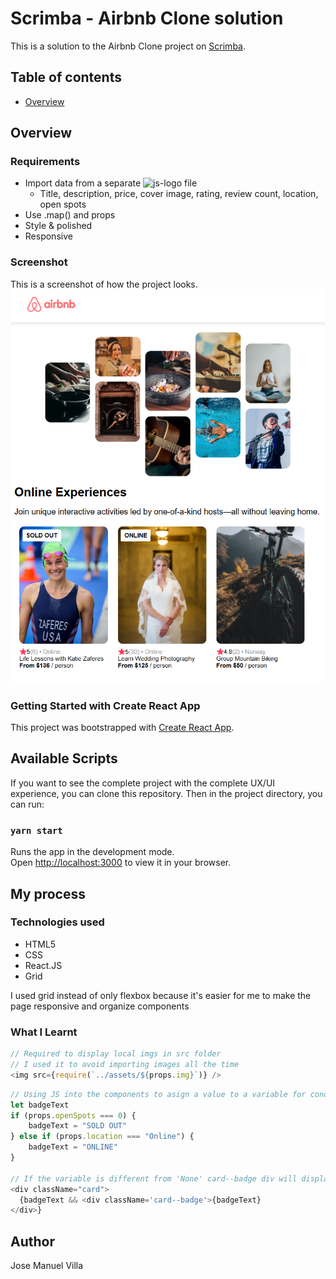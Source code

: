 # Scrimba - Airbnb Clone solution
This is a solution to the Airbnb Clone project on [Scrimba](https://v2.scrimba.com/learn-react-c0e).

## Table of contents
- [Overview](#Overview)

## Overview

### Requirements
- Import data from a separate <img src = https://upload.wikimedia.org/wikipedia/commons/thumb/9/99/Unofficial_JavaScript_logo_2.svg/768px-Unofficial_JavaScript_logo_2.svg.png?20141107110902 height= 15px alt="js-logo"> file
  - Title, description, price, cover image, rating, review count, location, open spots
- Use .map() and props
- Style & polished
- Responsive

### Screenshot
This is a screenshot of how the project looks.
![screenshot](./src/assets/screenshot.PNG)

### Getting Started with Create React App
This project was bootstrapped with [Create React App](https://github.com/facebook/create-react-app).

## Available Scripts
If you want to see the complete project with the complete UX/UI experience, you can clone this repository.
Then in the project directory, you can run:

### `yarn start`
Runs the app in the development mode.\
Open [http://localhost:3000](http://localhost:3000) to view it in your browser.

## My process

### Technologies used

- HTML5
- CSS
- React.JS
- Grid

I used grid instead of only flexbox because it's easier for me to make the page responsive and organize components

### What I Learnt
```js
// Required to display local imgs in src folder
// I used it to avoid importing images all the time
<img src={require(`../assets/${props.img}`)} />
```

```js
// Using JS into the components to asign a value to a variable for conditional rendering
let badgeText
if (props.openSpots === 0) {
    badgeText = "SOLD OUT"
} else if (props.location === "Online") {
    badgeText = "ONLINE"
}

// If the variable is different from 'None' card--badge div will display the corresponding badgeText
<div className="card">
  {badgeText && <div className='card--badge'>{badgeText}
</div>}
```

## Author
Jose Manuel Villa 
